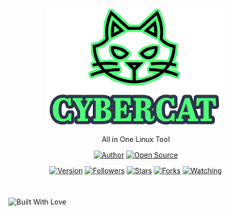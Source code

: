 <p align="center">
  <img width="70%" src="core/logo.png">  
</p>
<p align="center">
     All in One Linux Tool
</p>

<p align="center">
<a href="https://github.com/hadiislam"><img title="Author" src="https://img.shields.io/badge/Author-Hadi-red.svg?style=for-the-badge&logo=github"></a>
<a href="#"><img title="Open Source" src="https://img.shields.io/badge/Open%20Source-%E2%9D%A4-green?style=for-the-badge"></a>
</p>
<p align="center">
<a href="#"><img title="Version" src="https://img.shields.io/badge/Version-3.0-green.svg?style=flat-square"></a>
<a href="https://github.com/hadiislam/followers"><img title="Followers" src="https://img.shields.io/github/followers/hadiislam?color=blue&style=flat-square"></a>
<a href="https://github.com/hadiislam/CAT/stargazers/"><img title="Stars" src="https://img.shields.io/github/stars/hadiislam/CAT?color=red&style=flat-square"></a>
<a href="https://github.com/hadiislam/CAT/network/members"><img title="Forks" src="https://img.shields.io/github/forks/hadiislam/CAT?color=red&style=flat-square"></a>
<a href="https://github.com/hadiislam/CAT/watchers"><img title="Watching" src="https://img.shields.io/github/watchers/hadiislam/CAT?label=Watchers&color=blue&style=flat-square"></a>
</p>

<br>

<p align="centre">
  <a><img title="Built With Love" src="https://forthebadge.com/images/badges/built-with-love.svg" ></a>
 </p>
<br>
